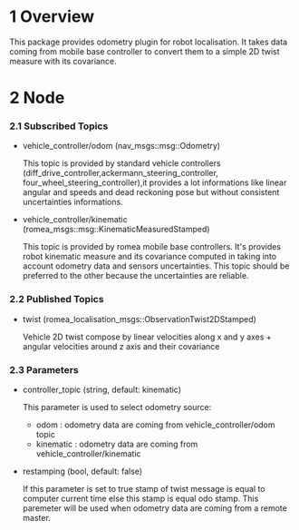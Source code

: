 # 1 Overview #

This package provides odometry plugin for robot localisation. It takes data coming from mobile base controller to convert them to a simple 2D twist measure with its covariance.

# 2 Node #

### 2.1 Subscribed Topics ###

- vehicle_controller/odom (nav_msgs::msg::Odometry)

  This topic is provided by standard vehicle controllers (diff_drive_controller,ackermann_steering_controller, four_wheel_steering_controller),it provides a lot informations like linear angular and speeds and dead reckoning pose but without consistent uncertainties informations.

- vehicle_controller/kinematic (romea_msgs::msg::KinematicMeasuredStamped)

  This topic is provided by romea mobile base controllers. It's provides robot kinematic measure and its covariance computed in taking into account odometry data and sensors uncertainties. This topic should be preferred to the other because the uncertainties are reliable.

### 2.2 Published Topics ###

- twist (romea_localisation_msgs::ObservationTwist2DStamped)

  Vehicle 2D twist compose by linear velocities along x and y axes + angular velocities around z axis and their covariance 

### 2.3 Parameters ###

- controller_topic (string, default: kinematic)

    This parameter is used to select odometry source:

    - odom : odometry data are coming from vehicle_controller/odom topic
    - kinematic : odometry data are coming from vehicle_controller/kinematic

- restamping (bool, default: false)

    If this parameter is set to true stamp of twist message is equal to computer current time else this stamp is equal odo stamp.  This paremeter will be used when odometry data are coming from a remote master.
